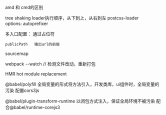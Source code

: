 amd 和 cmd的区别

tree shaking
loader执行顺序，从下到上，从右到左
postcss-loader  
    options: autoprefixer


多入口配置：
    通过占位符

    publicPath   输出url的前缀

sourcemap


webpack --watch   // 检测文件改动，重新打包

HMR hot module replacement


@babel/polyfill 全局变量的形式将方法引入，开发类库，ui组件时，全局变量的污染  配置cors3js

@babel/plugin-transform-runtime  以闭包方式注入，保证全局环境不被污染 配合@babel/runtime-corejs3

